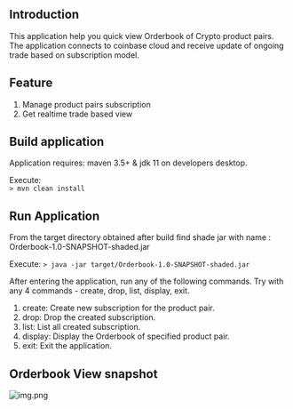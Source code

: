 ## Introduction

This application help you quick view Orderbook of Crypto product pairs.
The application connects to coinbase cloud and receive update of ongoing trade based on subscription model.

## Feature
1. Manage product pairs subscription 
2. Get realtime trade based view

## Build application

Application requires:
maven 3.5+ & jdk 11 on developers desktop.

Execute:  
```> mvn clean install```

## Run Application
From the target directory obtained after build find shade jar with name : Orderbook-1.0-SNAPSHOT-shaded.jar

Execute:
```> java -jar target/Orderbook-1.0-SNAPSHOT-shaded.jar```

After entering the application, run any of the following commands.
Try with any 4 commands - create, drop, list, display, exit.

1. create: Create new subscription for the product pair.
2. drop: Drop the created subscription.
3. list: List all created subscription.
4. display: Display the Orderbook of specified product pair.
5. exit: Exit the application.


## Orderbook View snapshot

![img.png](docs/img.png)